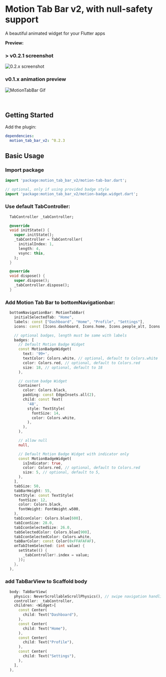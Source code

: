 # Motion Tab Bar v2, with null-safety support

A beautiful animated widget for your Flutter apps

**Preview:**

### > v0.2.1 screenshot

![0.2.x screenshot](https://github.com/kimmanwky/Motion-Tab-Bar/blob/master/screenshot2.png?raw=true)

### v0.1.x animation preview

![MotionTabBar Gif](https://github.com/kimmanwky/Motion-Tab-Bar/blob/master/motiontabbar.gif?raw=true)

<br>

## Getting Started

Add the plugin:

```yaml
dependencies:
  motion_tab_bar_v2: ^0.2.3
```

## Basic Usage

### Import package

```dart
import 'package:motion_tab_bar_v2/motion-tab-bar.dart';

// optional, only if using provided badge style
import 'package:motion_tab_bar_v2/motion-badge.widget.dart';
```

### Use default TabController:

```dart
  TabController _tabController;

  @override
  void initState() {
    super.initState();
    _tabController = TabController(
      initialIndex: 1,
      length: 4,
      vsync: this,
    );
  }

  @override
  void dispose() {
    super.dispose();
    _tabController.dispose();
  }
```

### Add Motion Tab Bar to bottomNavigationbar:

```dart
  bottomNavigationBar: MotionTabBar(
    initialSelectedTab: "Home",
    labels: const ["Dashboard", "Home", "Profile", "Settings"],
    icons: const [Icons.dashboard, Icons.home, Icons.people_alt, Icons.settings],

    // optional badges, length must be same with labels
    badges: [
      // Default Motion Badge Widget
      const MotionBadgeWidget(
        text: '99+',
        textColor: Colors.white, // optional, default to Colors.white
        color: Colors.red, // optional, default to Colors.red
        size: 18, // optional, default to 18
      ),

      // custom badge Widget
      Container(
        color: Colors.black,
        padding: const EdgeInsets.all(2),
        child: const Text(
          '48',
          style: TextStyle(
            fontSize: 14,
            color: Colors.white,
          ),
        ),
      ),

      // allow null
      null,

      // Default Motion Badge Widget with indicator only
      const MotionBadgeWidget(
        isIndicator: true,
        color: Colors.red, // optional, default to Colors.red
        size: 5, // optional, default to 5,
      ),
    ],
    tabSize: 50,
    tabBarHeight: 55,
    textStyle: const TextStyle(
      fontSize: 12,
      color: Colors.black,
      fontWeight: FontWeight.w500,
    ),
    tabIconColor: Colors.blue[600],
    tabIconSize: 28.0,
    tabIconSelectedSize: 26.0,
    tabSelectedColor: Colors.blue[900],
    tabIconSelectedColor: Colors.white,
    tabBarColor: const Color(0xFFAFAFAF),
    onTabItemSelected: (int value) {
      setState(() {
        _tabController!.index = value;
      });
    },
  ),
```

### add TabBarView to Scaffold body

```dart
  body: TabBarView(
    physics: NeverScrollableScrollPhysics(), // swipe navigation handling is not supported
    controller: _tabController,
    children: <Widget>[
      const Center(
        child: Text("Dashboard"),
      ),
      const Center(
        child: Text("Home"),
      ),
      const Center(
        child: Text("Profile"),
      ),
      const Center(
        child: Text("Settings"),
      ),
    ],
  ),
```
